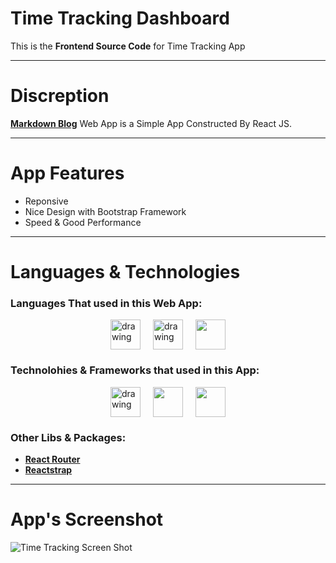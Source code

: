 # Time Tracking Dashboard

This is the **Frontend Source Code** for Time Tracking App

---

# Discreption

[**Markdown Blog**](https://time-tracking-dashboard-seven-zeta.vercel.app/#/) Web App is a Simple App Constructed By React JS.

---

# App Features

- Reponsive
- Nice Design with Bootstrap Framework
- Speed & Good Performance

---

# Languages & Technologies

### Languages That used in this Web App:

<div style="display: flex; justify-content: center; align-items: center; gap: 20px;">
  <a href="https://developer.mozilla.org/en-US/docs/Web/HTML"><img src="https://img.icons8.com/color/48/000000/html-5--v1.png" alt="drawing" width="48" height="48"/></a>
  <a href="https://developer.mozilla.org/en-US/docs/Web/CSS?retiredLocale=ar"><img src="https://img.icons8.com/color/48/000000/css3.png" alt="drawing" width="48" height="48"/></a>
  <a href="https://www.javascript.com/"><img src="https://img.icons8.com/color/48/000000/javascript--v2.png" width="48" height="48"/></a>
</div>

### Technolohies & Frameworks that used in this App:

<div style="display: flex; justify-content: center; align-items: center; gap: 20px;">
  <a href="https://reactjs.org/"><img src="https://cdn-icons-png.flaticon.com/512/3334/3334886.png" alt="drawing" width="48" height="48"/></a>
  <a href="https://getbootstrap.com/"><img src="https://img.icons8.com/color/48/000000/bootstrap.png" width="48" height="48"/></a>
  <a href="https://sass-lang.com/"><img src="https://static-00.iconduck.com/assets.00/sass-icon-512x512-wrsgqu3t.png" width="48" height="48"/></a>
</div>

### Other Libs & Packages:

- [**React Router**](https://reactrouter.com/)
- [**Reactstrap**](https://reactstrap.github.io)

---

# App's Screenshot

![Time Tracking Screen Shot](https://github.com/ahmedmohmd/H--Time-Tracking-Dashboard/blob/main/app-screenshott.png?raw=true)
